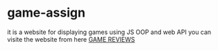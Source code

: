 # game-assign
it is a website for displaying games using JS OOP and web API
you can visite the website from here [GAME REVIEWS](https://game-reviews-api.netlify.app/)
